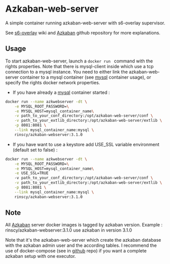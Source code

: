 # Azkaban-web-server

A simple container running azkaban-web-server with s6-overlay supervisor.

See [s6-overlay] wiki and [Azkaban] github repository for more explanations.


## Usage

To start azkaban-web-server, launch a ```docker run ```  command with the rights properties.
Note that there is mysql-client inside which use a tcp connection to a mysql instance.
You need to either link the azkaban-web-server container to a mysql container (see [mysql] container usage),
or specify the rights docker network properties.


- If you have already a [mysql] container started :

```sh
docker run --name azkwebserver -dt \
    -e MYSQL_ROOT_PASSWORD=\
    -e MYSQL_HOST=mysql_container_name\
    -v path_to_your_conf_directory:/opt/azkaban-web-server/conf \
    -v path_to_your_extlib_directory:/opt/azkaban-web-server/extlib \
    -p 8081:8081 \
    --link mysql_container_name:mysql \
    rinscy/azkaban-webserver:3.1.0
```

- If you have want to use a keystore add USE_SSL variable environment (default set to false) :

```sh
docker run --name azkwebserver -dt \
    -e MYSQL_ROOT_PASSWORD=\
    -e MYSQL_HOST=mysql_container_name\
    -e USE_SSL=TRUE
    -v path_to_your_conf_directory:/opt/azkaban-web-server/conf \
    -v path_to_your_extlib_directory:/opt/azkaban-web-server/extlib \
    -p 8081:8081 \
    --link mysql_container_name:mysql \
    rinscy/azkaban-webserver:3.1.0
```

## Note
All [Azkaban] server docker images is tagged by azkaban version.
Example : rinscy/azkaban-webserver:3.1.0 use azkaban in version 3.1.0

Note that it's the azkaban-web-server which create the azkaban database with the
azkaban admin user and the according tables.
I recommend the use of docker-compose (see in [github] repo)
if you want a complete azkaban setup with one executor.

[s6-overlay]: <https://github.com/just-containers/s6-overlay/wiki>
[Azkaban]: <https://azkaban.github.io>
[mysql]: <https://hub.docker.com/_/mysql>
[github]: <https://github.com/rinscy>